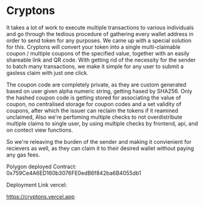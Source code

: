 ﻿# Cryptons

It takes a lot of work to execute multiple transactions to various individuals and go through the tedious procedure of gathering every wallet address in order to send token for any purposes. We came up with a special solution for this. Cryptons will convert your token into a single multi-claimable coupon / multiple coupons of the specified value, together with an easily shareable link and QR code. With getting rid of the necessity for the sender to batch many transactions, we make it simple for any user to submit a gasless claim with just one click.

The coupon code are completely private, as they are custom generated based on user given alpha numeric string, getting hased by SHA256. Only the hashed coupon code is getting stored for associating the value of coupon, no centralised storage for coupon codes and a set validity of coupons, after which the issuer can reclaim the tokens if it reamined unclaimed,
Also we're perfoming multiple checks to not overdistribute multiple claims to single user, by using multiple checks by frontend, api, and on contect view functions.

So we're releaving the burden of the sender and making it convienient for recievers as well, as they can claim it to their desired wallet without paying any gas fees.

Polygon deployed Contract:
0x759Ce4A6ED160b3076FE0edB6f842ba6B4055db1

Deployment Link vercel:

https://cryptons.vercel.app
